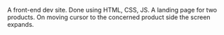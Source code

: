 A front-end dev site. Done using HTML, CSS, JS. A landing page for two products. On moving cursor to the concerned product side the screen expands.
